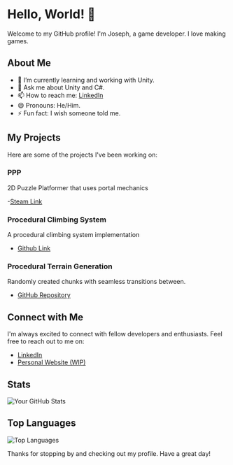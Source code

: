 # Hello, World! 👋

Welcome to my GitHub profile! I'm Joseph, a game developer. I love making games.

## About Me

- 🌱 I’m currently learning and working with Unity.
- 💬 Ask me about Unity and C#.
- 📫 How to reach me: [LinkedIn](https://www.linkedin.com/in/yusufyldz318)
- 😄 Pronouns: He/Him.
- ⚡ Fun fact: I wish someone told me.

## My Projects

Here are some of the projects I've been working on:
### PPP
2D Puzzle Platformer that uses portal mechanics

-[Steam Link](https://store.steampowered.com/app/2494990/PPP/)

### Procedural Climbing System

A procedural climbing system implementation

- [Github Link](https://github.com/JosephStar318/Procedural-Climbing-System)


### Procedural Terrain Generation

Randomly created chunks with seamless transitions between.

- [GitHub Repository](https://github.com/JosephStar318/UnityProjects/tree/main/Procedural%20Terrain%20Generation)


## Connect with Me

I'm always excited to connect with fellow developers and enthusiasts. Feel free to reach out to me on:

- [LinkedIn](https://www.linkedin.com/in/yusufyldz318/)
- [Personal Website (WIP)](https://josephstar318.github.io/)

## Stats

![Your GitHub Stats](https://github-readme-stats.vercel.app/api?username=josephstar318&show_icons=true)

## Top Languages

![Top Languages](https://github-readme-stats.vercel.app/api/top-langs/?username=josephstar318&layout=compact)

Thanks for stopping by and checking out my profile. Have a great day!
